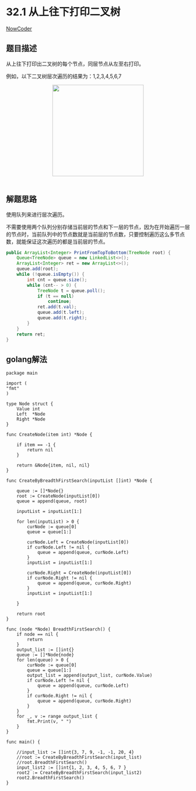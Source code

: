 # 32.1 从上往下打印二叉树

[NowCoder](https://www.nowcoder.com/practice/7fe2212963db4790b57431d9ed259701?tpId=13&tqId=11175&tPage=1&rp=1&ru=/ta/coding-interviews&qru=/ta/coding-interviews/question-ranking&from=cyc_github)

## 题目描述

从上往下打印出二叉树的每个节点，同层节点从左至右打印。

例如，以下二叉树层次遍历的结果为：1,2,3,4,5,6,7

<div align="center"> <img src="https://cs-notes-1256109796.cos.ap-guangzhou.myqcloud.com/d5e838cf-d8a2-49af-90df-1b2a714ee676.jpg" width="250"/> </div><br>

## 解题思路

使用队列来进行层次遍历。

不需要使用两个队列分别存储当前层的节点和下一层的节点，因为在开始遍历一层的节点时，当前队列中的节点数就是当前层的节点数，只要控制遍历这么多节点数，就能保证这次遍历的都是当前层的节点。

```java
public ArrayList<Integer> PrintFromTopToBottom(TreeNode root) {
    Queue<TreeNode> queue = new LinkedList<>();
    ArrayList<Integer> ret = new ArrayList<>();
    queue.add(root);
    while (!queue.isEmpty()) {
        int cnt = queue.size();
        while (cnt-- > 0) {
            TreeNode t = queue.poll();
            if (t == null)
                continue;
            ret.add(t.val);
            queue.add(t.left);
            queue.add(t.right);
        }
    }
    return ret;
}
```



## golang解法


```golang
package main

import (
"fmt"
)

type Node struct {
	Value int
	Left  *Node
	Right *Node
}

func CreateNode(item int) *Node {

	if item == -1 {
		return nil
	}

	return &Node{item, nil, nil}
}

func CreateByBreadthFirstSearch(inputList []int) *Node {

	queue := []*Node{}
	root := CreateNode(inputList[0])
	queue = append(queue, root)

	inputList = inputList[1:]

	for len(inputList) > 0 {
		curNode := queue[0]
		queue = queue[1:]

		curNode.Left = CreateNode(inputList[0])
		if curNode.Left != nil {
			queue = append(queue, curNode.Left)
		}
		inputList = inputList[1:]

		curNode.Right = CreateNode(inputList[0])
		if curNode.Right != nil {
			queue = append(queue, curNode.Right)
		}
		inputList = inputList[1:]

	}

	return root
}

func (node *Node) BreadthFirstSearch() {
	if node == nil {
		return
	}
	output_list := []int{}
	queue := []*Node{node}
	for len(queue) > 0 {
		curNode := queue[0]
		queue = queue[1:]
		output_list = append(output_list, curNode.Value)
		if curNode.Left != nil {
			queue = append(queue, curNode.Left)
		}
		if curNode.Right != nil {
			queue = append(queue, curNode.Right)
		}
	}
	for _, v := range output_list {
		fmt.Print(v, " ")
	}
}

func main() {

	//input_list := []int{3, 7, 9, -1, -1, 20, 4}
	//root := CreateByBreadthFirstSearch(input_list)
	//root.BreadthFirstSearch()
	input_list2 := []int{1, 2, 3, 4, 5, 6, 7 }
	root2 := CreateByBreadthFirstSearch(input_list2)
	root2.BreadthFirstSearch()
}
```
